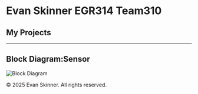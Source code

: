 # Evan Skinner EGR314 Team310

## My Projects

---

## Block Diagram:Sensor

 ![Block Diagram](https://github.com/eeskinn1/EvanSkinner1.github.io/Skinner310.drawio.png?raw=true)
 <!-- ![Concept Sketch](https://github.com/ASU-EGR314-2025-S-310/ASU-EGR314-2025-S-310.github.io/blob/main/assets/Concept_Model.JPG?raw=true) -->

&copy; 2025 Evan Skinner. All rights reserved.
<!-- C:\Users\Evan Skinner\Documents\GitHub\EvanSkinner1.github.io\Skinner310.drawio.png -->